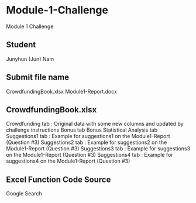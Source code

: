 # Module-1-Challenge
Module 1 Challenge

## Student
Junyhun (Jun) Nam

## Submit file name
CrowdfundingBook.xlsx
Module1-Report.docx

## CrowdfundingBook.xlsx 
Crowdfunding tab : Original data with some new columns and updated by challenge instructions
Bonus tab
Bonus Statistical Analysis tab
Suggestions1 tab : Example for suggestions1 on the Module1-Report (Question #3)
Suggestions2 tab : Example for suggestions2 on the Module1-Report (Question #3)
Suggestions3 tab : Example for suggestions3 on the Module1-Report (Question #3)
Suggestions4 tab : Example for suggestions4 on the Module1-Report (Question #3)

## Excel Function Code Source
Google Search



